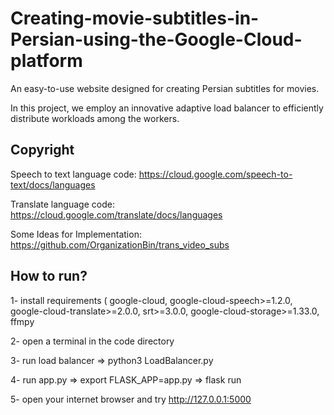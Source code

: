 # Creating-movie-subtitles-in-Persian-using-the-Google-Cloud-platform
An easy-to-use website designed for creating Persian subtitles for movies.

In this project, we employ an innovative adaptive load balancer to efficiently distribute workloads among the workers.

## Copyright
 Speech to text language code: https://cloud.google.com/speech-to-text/docs/languages

 Translate language code: https://cloud.google.com/translate/docs/languages

 Some Ideas for Implementation: https://github.com/OrganizationBin/trans_video_subs

## How to run?
1- install requirements ( google-cloud, google-cloud-speech>=1.2.0, google-cloud-translate>=2.0.0, srt>=3.0.0, google-cloud-storage>=1.33.0, ffmpy

2- open a terminal in the code directory

3- run load balancer => python3 LoadBalancer.py

4- run app.py => export FLASK_APP=app.py  => flask run

5- open your internet browser and try http://127.0.0.1:5000
